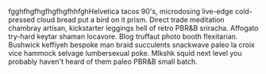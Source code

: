 fgghfhgfhgfhgfhgfhhfghHelvetica tacos 90's, microdosing live-edge cold-pressed cloud bread put a bird on it prism. Direct trade meditation chambray artisan, kickstarter leggings hell of retro PBR&B sriracha. Affogato try-hard keytar shaman locavore. Blog truffaut photo booth flexitarian. Bushwick keffiyeh bespoke man braid succulents snackwave paleo la croix vice hammock selvage lumbersexual poke. Mlkshk squid next level you probably haven't heard of them paleo PBR&B small batch.
